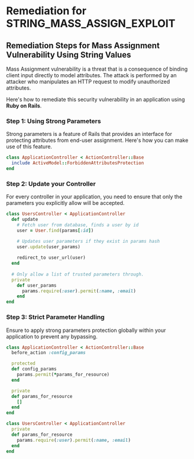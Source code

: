 # Remediation for STRING_MASS_ASSIGN_EXPLOIT

## Remediation Steps for Mass Assignment Vulnerability Using String Values
Mass Assignment vulnerability is a threat that is a consequence of binding client input directly to model attributes. The attack is performed by an attacker who manipulates an HTTP request to modify unauthorized attributes. 

Here's how to remediate this security vulnerability in an application using **Ruby on Rails**. 

### Step 1: Using Strong Parameters
Strong parameters is a feature of Rails that provides an interface for protecting attributes from end-user assignment. Here's how you can make use of this feature.
```ruby
class ApplicationController < ActionController::Base
  include ActiveModel::ForbiddenAttributesProtection
end
```

### Step 2: Update your Controller
For every controller in your application, you need to ensure that only the parameters you explicitly allow will be accepted.
```ruby
class UsersController < ApplicationController
  def update
    # Fetch user from database, finds a user by id
    user = User.find(params[:id])

    # Updates user parameters if they exist in params hash
    user.update(user_params)
  
    redirect_to user_url(user)
  end
  
  # Only allow a list of trusted parameters through.
  private
    def user_params
      params.require(:user).permit(:name, :email)
    end
end
```
### Step 3: Strict Parameter Handling
Ensure to apply strong parameters protection globally within your application to prevent any bypassing.
```ruby
class ApplicationController < ActionController::Base
  before_action :config_params

  protected
  def config_params
    params.permit(*params_for_resource)
  end

  private
  def params_for_resource
    []
  end
end

class UsersController < ApplicationController
  private
  def params_for_resource
    params.require(:user).permit(:name, :email)
  end
end
```